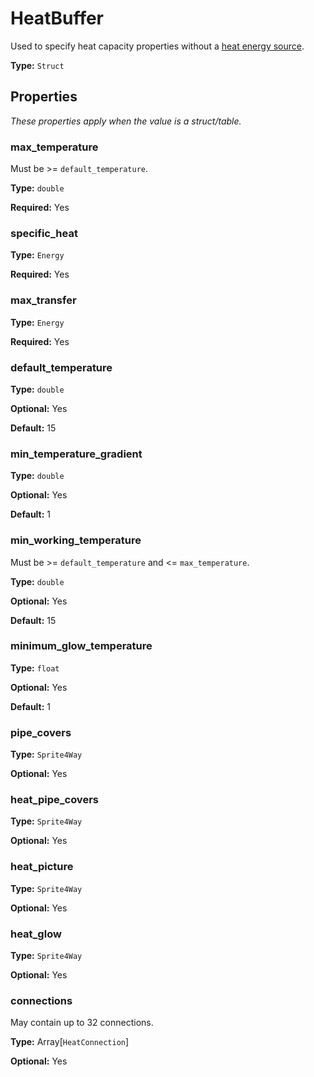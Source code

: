 # HeatBuffer

Used to specify heat capacity properties without a [heat energy source](prototype:HeatEnergySource).

**Type:** `Struct`

## Properties

*These properties apply when the value is a struct/table.*

### max_temperature

Must be >= `default_temperature`.

**Type:** `double`

**Required:** Yes

### specific_heat

**Type:** `Energy`

**Required:** Yes

### max_transfer

**Type:** `Energy`

**Required:** Yes

### default_temperature

**Type:** `double`

**Optional:** Yes

**Default:** 15

### min_temperature_gradient

**Type:** `double`

**Optional:** Yes

**Default:** 1

### min_working_temperature

Must be >= `default_temperature` and <= `max_temperature`.

**Type:** `double`

**Optional:** Yes

**Default:** 15

### minimum_glow_temperature

**Type:** `float`

**Optional:** Yes

**Default:** 1

### pipe_covers

**Type:** `Sprite4Way`

**Optional:** Yes

### heat_pipe_covers

**Type:** `Sprite4Way`

**Optional:** Yes

### heat_picture

**Type:** `Sprite4Way`

**Optional:** Yes

### heat_glow

**Type:** `Sprite4Way`

**Optional:** Yes

### connections

May contain up to 32 connections.

**Type:** Array[`HeatConnection`]

**Optional:** Yes

